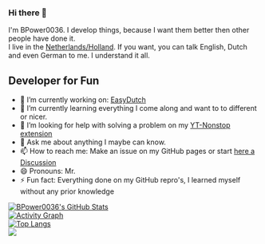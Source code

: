 ### Hi there 👋
I'm BPower0036. I develop things, because I want them better then other people have done it. <br>
I live in the [Netherlands/Holland](https://www.openstreetmap.org/relation/2323309#map=5/51.154/9.712). If you want, you can talk English, Dutch and even German to me. I understand it all.

## Developer for Fun
- 🔭 I’m currently working on: [EasyDutch](https://github.com/EasyDutch-uBO/EasyDutch/)
- 🌱 I’m currently learning everything I come along and want to to different or nicer.
- 🤔 I’m looking for help with solving a problem on my [YT-Nonstop extension](https://github.com/BPower0036/YT-Nonstop/issues/8)
- 💬 Ask me about anything I maybe can know.
- 📫 How to reach me: Make an issue on my GitHub pages or start [here a Discussion](https://github.com/BPower0036/BPower0036/discussions)
- 😄 Pronouns: Mr.
- ⚡ Fun fact: Everything done on my GitHub repro's, I learned myself without any prior knowledge

[![BPower0036's GitHub Stats](https://github-readme-stats.vercel.app/api?username=BPower0036&show_icons=true&count_private=true&include_all_commits=true&theme=radical)]() <br>
[![Activity Graph](https://activity-graph.herokuapp.com/graph?username=BPower0036&theme=github-dark)]() <br>
[![Top Langs](https://github-readme-stats.vercel.app/api/top-langs/?username=BPower0036&layout=compact&langs_count=10)]() <br>
<img src="https://capsule-render.vercel.app/api?type=waving&color=gradient&height=75&section=footer"/>
